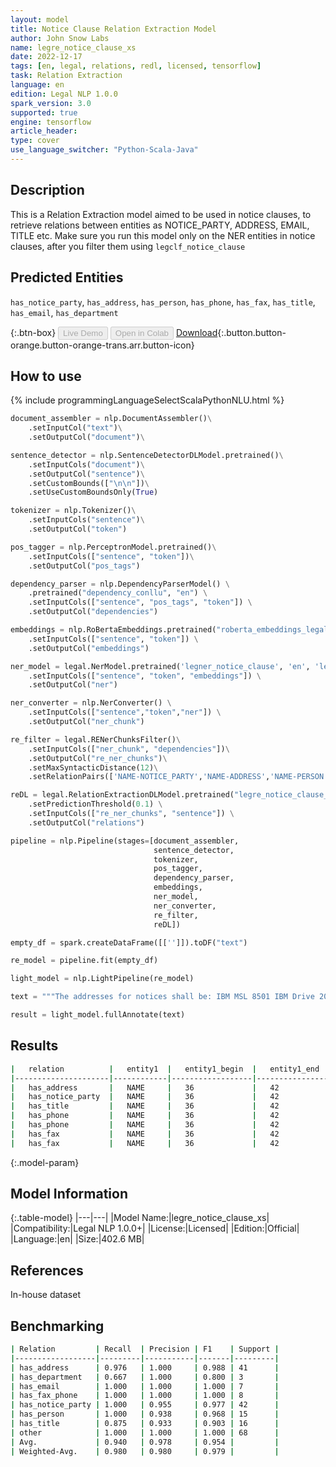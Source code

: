 ```yaml
---
layout: model
title: Notice Clause Relation Extraction Model
author: John Snow Labs
name: legre_notice_clause_xs
date: 2022-12-17
tags: [en, legal, relations, redl, licensed, tensorflow]
task: Relation Extraction
language: en
edition: Legal NLP 1.0.0
spark_version: 3.0
supported: true
engine: tensorflow
article_header:
type: cover
use_language_switcher: "Python-Scala-Java"
---
```


## Description

This is a Relation Extraction model aimed to be used in notice clauses, to retrieve relations between entities as NOTICE_PARTY, ADDRESS, EMAIL, TITLE etc. Make sure you run this model only on the NER entities in notice clauses, after you filter them using `legclf_notice_clause`

## Predicted Entities

`has_notice_party`, `has_address`, `has_person`, `has_phone`, `has_fax`, `has_title`, `has_email`, `has_department`

{:.btn-box}
<button class="button button-orange" disabled>Live Demo</button>
<button class="button button-orange" disabled>Open in Colab</button>
[Download](https://s3.amazonaws.com/auxdata.johnsnowlabs.com/legal/models/legre_notice_clause_xs_en_1.0.0_3.0_1671280929569.zip){:.button.button-orange.button-orange-trans.arr.button-icon}

## How to use



<div class="tabs-box" markdown="1">
{% include programmingLanguageSelectScalaPythonNLU.html %}

```python
document_assembler = nlp.DocumentAssembler()\
    .setInputCol("text")\
    .setOutputCol("document")\

sentence_detector = nlp.SentenceDetectorDLModel.pretrained()\
    .setInputCols("document")\
    .setOutputCol("sentence")\
    .setCustomBounds(["\n\n"])\
    .setUseCustomBoundsOnly(True)

tokenizer = nlp.Tokenizer()\
    .setInputCols("sentence")\
    .setOutputCol("token")

pos_tagger = nlp.PerceptronModel.pretrained()\
    .setInputCols(["sentence", "token"])\
    .setOutputCol("pos_tags")

dependency_parser = nlp.DependencyParserModel() \
    .pretrained("dependency_conllu", "en") \
    .setInputCols(["sentence", "pos_tags", "token"]) \
    .setOutputCol("dependencies")

embeddings = nlp.RoBertaEmbeddings.pretrained("roberta_embeddings_legal_roberta_base","en") \
    .setInputCols(["sentence", "token"]) \
    .setOutputCol("embeddings")

ner_model = legal.NerModel.pretrained('legner_notice_clause', 'en', 'legal/models') \
    .setInputCols(["sentence", "token", "embeddings"]) \
    .setOutputCol("ner")

ner_converter = nlp.NerConverter() \
    .setInputCols(["sentence","token","ner"]) \
    .setOutputCol("ner_chunk")

re_filter = legal.RENerChunksFilter()\
    .setInputCols(["ner_chunk", "dependencies"])\
    .setOutputCol("re_ner_chunks")\
    .setMaxSyntacticDistance(12)\
    .setRelationPairs(['NAME-NOTICE_PARTY','NAME-ADDRESS','NAME-PERSON', 'NAME-TITLE','NAME-EMAIL','NAME-PHONE', 'NAME-FAX', 'NAME-DEPARTMENT'])

reDL = legal.RelationExtractionDLModel.pretrained("legre_notice_clause_xs", "en", "legal/models") \
    .setPredictionThreshold(0.1) \
    .setInputCols(["re_ner_chunks", "sentence"]) \
    .setOutputCol("relations")

pipeline = nlp.Pipeline(stages=[document_assembler,
                                sentence_detector, 
                                tokenizer,
                                pos_tagger,
                                dependency_parser, 
                                embeddings, 
                                ner_model, 
                                ner_converter,
                                re_filter, 
                                reDL])

empty_df = spark.createDataFrame([['']]).toDF("text")

re_model = pipeline.fit(empty_df)

light_model = nlp.LightPipeline(re_model)

text = """The addresses for notices shall be: IBM MSL 8501 IBM Drive 200 Baker Avenue Charlotte, NC 28262 Concord, MA 01742 Attn: MSL Project Office Attn: General Counsel  Telephone: 704-594-1964 Telephone: 978-287-5630 Facsimile: 704-594-4108 Facsimile: 978-287-5635  Either Party may change its address for this section by giving written notice to the other Party."""

result = light_model.fullAnnotate(text)

```

</div>

## Results

```bash
|   relation          |   entity1  |   entity1_begin  |   entity1_end  |   chunk1   |   entity2     |   entity2_begin  |   entity2_end  |   chunk2                                             |   confidence  |
|---------------------|------------|------------------|----------------|------------|---------------|------------------|----------------|------------------------------------------------------|---------------|
|   has_address       |   NAME     |   36             |   42           |   IBM MSL  |   ADDRESS     |   44             |   112          |   8501 IBM Drive 200 Baker Avenue Charlotte, NC ...  |   0.9997987   |
|   has_notice_party  |   NAME     |   36             |   42           |   IBM MSL  |   DEPARTMENT  |   120            |   137          |   MSL Project Office                                 |   0.34552842  |
|   has_title         |   NAME     |   36             |   42           |   IBM MSL  |   TITLE       |   145            |   159          |   General Counsel                                    |   0.48349348  |
|   has_phone         |   NAME     |   36             |   42           |   IBM MSL  |   PHONE       |   173            |   184          |   704-594-1964                                       |   0.99517375  |
|   has_phone         |   NAME     |   36             |   42           |   IBM MSL  |   PHONE       |   197            |   208          |   978-287-5630                                       |   0.9961247   |
|   has_fax           |   NAME     |   36             |   42           |   IBM MSL  |   FAX         |   221            |   232          |   704-594-4108                                       |   0.99340916  |
|   has_fax           |   NAME     |   36             |   42           |   IBM MSL  |   FAX         |   245            |   256          |   978-287-5635                                       |   0.97187006  |
```

{:.model-param}
## Model Information

{:.table-model}
|---|---|
|Model Name:|legre_notice_clause_xs|
|Compatibility:|Legal NLP 1.0.0+|
|License:|Licensed|
|Edition:|Official|
|Language:|en|
|Size:|402.6 MB|

## References

In-house dataset

## Benchmarking

```bash
| Relation         | Recall  | Precision | F1    | Support |
|------------------|---------|-----------|-------|---------|
| has_address      | 0.976   | 1.000     | 0.988 | 41      |
| has_department   | 0.667   | 1.000     | 0.800 | 3       |
| has_email        | 1.000   | 1.000     | 1.000 | 7       |
| has_fax_phone    | 1.000   | 1.000     | 1.000 | 8       |
| has_notice_party | 1.000   | 0.955     | 0.977 | 42      |
| has_person       | 1.000   | 0.938     | 0.968 | 15      |
| has_title        | 0.875   | 0.933     | 0.903 | 16      |
| other            | 1.000   | 1.000     | 1.000 | 68      |
| Avg.             | 0.940   | 0.978     | 0.954 |         |
| Weighted-Avg.    | 0.980   | 0.980     | 0.979 |         |
```
